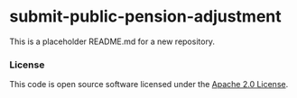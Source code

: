 
# submit-public-pension-adjustment

This is a placeholder README.md for a new repository.

### License

This code is open source software licensed under the [Apache 2.0 License]("http://www.apache.org/licenses/LICENSE-2.0.html").